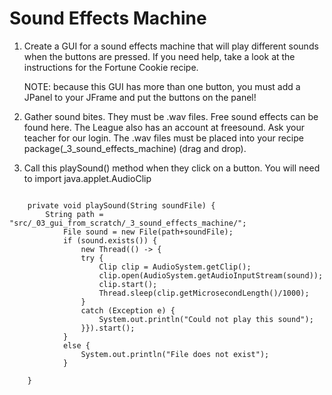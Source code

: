 
# Sound Effects Machine
1.  Create a GUI for a sound effects machine that will play different sounds when the buttons are pressed.
      If you need help, take a look at the instructions for the Fortune Cookie recipe. 

     NOTE: because this GUI has more than one button, you must add a JPanel to your JFrame and put the buttons on the panel!
2. Gather sound bites. They must be .wav files. Free sound effects can be found here. The League also has an account at freesound. Ask your teacher for our login.
        The .wav files must be placed into your recipe package(_3_sound_effects_machine) (drag and drop).
3. Call this playSound() method when they click on a button. You will need to import java.applet.AudioClip
```

	private void playSound(String soundFile) {
		String path = "src/_03_gui_from_scratch/_3_sound_effects_machine/";
			File sound = new File(path+soundFile);
			if (sound.exists()) {
				new Thread(() -> {
				try {
					Clip clip = AudioSystem.getClip();
					clip.open(AudioSystem.getAudioInputStream(sound));
					clip.start();
					Thread.sleep(clip.getMicrosecondLength()/1000);
				}
				catch (Exception e) {
					System.out.println("Could not play this sound");
				}}).start();
	 		}
			else {
				System.out.println("File does not exist");
			}
		
	}
```
 

